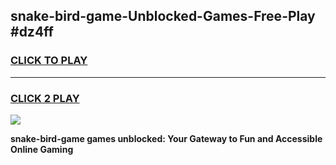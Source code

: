 
## snake-bird-game-Unblocked-Games-Free-Play #dz4ff
<h3>
<a href="https://us.freeplayer.one?title=snake-bird-game&ref=9M">CLICK TO PLAY</a></h3>
<hr>

<h3>
<a href="https://us.freeplayer.one?title=snake-bird-game&ref=9M">CLICK 2 PLAY</a>
  
</h3>

<a href="https://us.freeplayer.one?title=snake-bird-game&ref=9M"><img src="https://clearcache.store/games.png"></a>


**snake-bird-game games unblocked: Your Gateway to Fun and Accessible Online Gaming**
